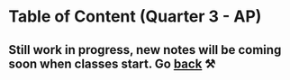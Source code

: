 # Table of Content (Quarter 3 - AP)

## Still work in progress, new notes will be coming soon when classes start. Go [back](./index.md) ⚒️